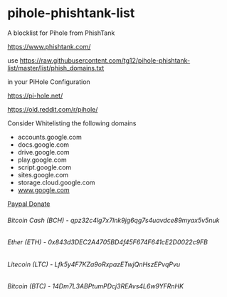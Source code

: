 # pihole-phishtank-list
A blocklist for Pihole from PhishTank

https://www.phishtank.com/

use https://raw.githubusercontent.com/tg12/pihole-phishtank-list/master/list/phish_domains.txt

in your PiHole Configuration

https://pi-hole.net/

https://old.reddit.com/r/pihole/

Consider Whitelisting the following domains

* accounts.google.com
* docs.google.com
* drive.google.com
* play.google.com
* script.google.com
* sites.google.com
* storage.cloud.google.com
* www.google.com

[Paypal Donate](https://www.paypal.com/cgi-bin/webscr?cmd=_s-xclick&hosted_button_id=EV8XUGXX76UXQ&source=url)

###### Bitcoin Cash (BCH)  - 	  qpz32c4lg7x7lnk9jg6qg7s4uavdce89myax5v5nuk
###### Ether (ETH) - 				    0x843d3DEC2A4705BD4f45F674F641cE2D0022c9FB
###### Litecoin (LTC) - 			  Lfk5y4F7KZa9oRxpazETwjQnHszEPvqPvu
###### Bitcoin (BTC) - 			    14Dm7L3ABPtumPDcj3REAvs4L6w9YFRnHK
